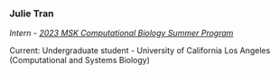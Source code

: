 ### Julie Tran
*Intern - [2023 MSK Computational Biology Summer Program]()*

Current: Undergraduate student - University of California Los Angeles (Computational and Systems Biology)